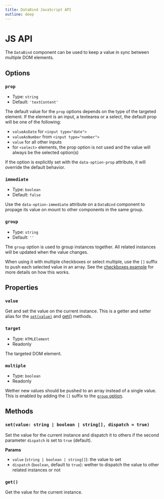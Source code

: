 ```yaml
---
title: DataBind JavaScript API
outline: deep
---
```


# JS API

The `DataBind` component can be used to keep a value in sync between multiple DOM elements.

## Options

### `prop`

- Type: `string`
- Default: `'textContent'`

The default value for the `prop` options depends on the type of the targeted element. If the element is an input, a textearea or a select, the default prop will be one of the following:

- `valueAsDate` for `<input type="date">`
- `valueAsNumber` from `<input type="number">`
- `value` for all other inputs
- for `<select>` elements, the prop option is not used and the value will always be the selected option(s)

If the option is explicitly set with the `data-option-prop` attribute, it will override the default behavior.

### `immediate`

- Type: `boolean`
- Default: `false`

Use the `data-option-immediate` attribute on a `DataBind` component to propage its value on mount to other components in the same group.

### `group`

- Type: `string`
- Default: `''`

The `group` option is used to group instances together. All related instances will be updated when the value changes.

When using it with multiple checkboxes or select multiple, use the `[]` suffix to push each selected value in an array. See the [checkboxes example](/components/DataBind/examples.md#checkboxes) for more details on how this works.

## Properties

### `value`

Get and set the value on the current instance. This is a getter and setter alias for the [`set(value)`](#set-value-string-boolean-string) and [get()](#get) methods.

### `target`

- Type: `HTMLElement`
- Readonly

The targeted DOM element.

### `multiple`

- Type: `boolean`
- Readonly

Wether new values should be pushed to an array instead of a single value. This is enabled by adding the `[]` suffix to the [`group` option](#group).

## Methods

### `set(value: string | boolean | string[], dispatch = true)`

Set the value for the current instance and dispatch it to others if the second parameter `dispatch` is set to `true` (default).

**Params**

- `value` (`string | boolean | string[]`): the value to set
- `dispatch` (`boolean`, default to `true`): wether to dispatch the value to other related instances or not

### `get()`

Get the value for the current instance.
